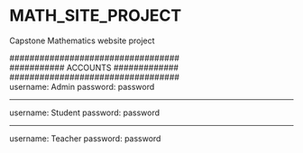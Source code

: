 # MATH_SITE_PROJECT
Capstone Mathematics website project


##################################  
########### ACCOUNTS #############  
##################################    
username: Admin
password: password
******************
username: Student
password: password
*****************
username: Teacher
password: password
